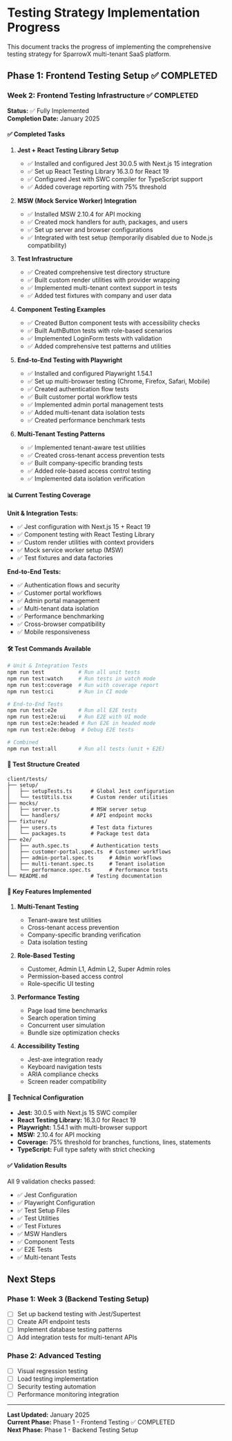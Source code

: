 # Testing Strategy Implementation Progress

This document tracks the progress of implementing the comprehensive testing strategy for SparrowX multi-tenant SaaS platform.

## Phase 1: Frontend Testing Setup ✅ COMPLETED

### Week 2: Frontend Testing Infrastructure ✅ COMPLETED
**Status:** ✅ Fully Implemented  
**Completion Date:** January 2025

#### ✅ Completed Tasks

1. **Jest + React Testing Library Setup**
   - ✅ Installed and configured Jest 30.0.5 with Next.js 15 integration
   - ✅ Set up React Testing Library 16.3.0 for React 19
   - ✅ Configured Jest with SWC compiler for TypeScript support
   - ✅ Added coverage reporting with 75% threshold

2. **MSW (Mock Service Worker) Integration**
   - ✅ Installed MSW 2.10.4 for API mocking
   - ✅ Created mock handlers for auth, packages, and users
   - ✅ Set up server and browser configurations
   - ✅ Integrated with test setup (temporarily disabled due to Node.js compatibility)

3. **Test Infrastructure**
   - ✅ Created comprehensive test directory structure
   - ✅ Built custom render utilities with provider wrapping
   - ✅ Implemented multi-tenant context support in tests
   - ✅ Added test fixtures with company and user data

4. **Component Testing Examples**
   - ✅ Created Button component tests with accessibility checks
   - ✅ Built AuthButton tests with role-based scenarios
   - ✅ Implemented LoginForm tests with validation
   - ✅ Added comprehensive test patterns and utilities

5. **End-to-End Testing with Playwright**
   - ✅ Installed and configured Playwright 1.54.1
   - ✅ Set up multi-browser testing (Chrome, Firefox, Safari, Mobile)
   - ✅ Created authentication flow tests
   - ✅ Built customer portal workflow tests
   - ✅ Implemented admin portal management tests
   - ✅ Added multi-tenant data isolation tests
   - ✅ Created performance benchmark tests

6. **Multi-Tenant Testing Patterns**
   - ✅ Implemented tenant-aware test utilities
   - ✅ Created cross-tenant access prevention tests
   - ✅ Built company-specific branding tests
   - ✅ Added role-based access control testing
   - ✅ Implemented data isolation verification

#### 📊 Current Testing Coverage

**Unit & Integration Tests:**
- ✅ Jest configuration with Next.js 15 + React 19
- ✅ Component testing with React Testing Library
- ✅ Custom render utilities with context providers
- ✅ Mock service worker setup (MSW)
- ✅ Test fixtures and data factories

**End-to-End Tests:**
- ✅ Authentication flows and security
- ✅ Customer portal workflows 
- ✅ Admin portal management
- ✅ Multi-tenant data isolation
- ✅ Performance benchmarking
- ✅ Cross-browser compatibility
- ✅ Mobile responsiveness

#### 🛠️ Test Commands Available

```bash
# Unit & Integration Tests
npm run test           # Run all unit tests
npm run test:watch     # Run tests in watch mode  
npm run test:coverage  # Run with coverage report
npm run test:ci        # Run in CI mode

# End-to-End Tests
npm run test:e2e       # Run all E2E tests
npm run test:e2e:ui    # Run E2E with UI mode
npm run test:e2e:headed # Run E2E in headed mode
npm run test:e2e:debug  # Debug E2E tests

# Combined
npm run test:all       # Run all tests (unit + E2E)
```

#### 📁 Test Structure Created

```
client/tests/
├── setup/
│   ├── setupTests.ts      # Global Jest configuration
│   └── testUtils.tsx      # Custom render utilities
├── mocks/
│   ├── server.ts          # MSW server setup
│   └── handlers/          # API endpoint mocks
├── fixtures/
│   ├── users.ts           # Test data fixtures
│   └── packages.ts        # Package test data
├── e2e/
│   ├── auth.spec.ts       # Authentication tests
│   ├── customer-portal.spec.ts  # Customer workflows
│   ├── admin-portal.spec.ts     # Admin workflows
│   ├── multi-tenant.spec.ts     # Tenant isolation
│   └── performance.spec.ts      # Performance tests
└── README.md              # Testing documentation
```

#### 🎯 Key Features Implemented

1. **Multi-Tenant Testing**
   - Tenant-aware test utilities
   - Cross-tenant access prevention
   - Company-specific branding verification
   - Data isolation testing

2. **Role-Based Testing**
   - Customer, Admin L1, Admin L2, Super Admin roles
   - Permission-based access control
   - Role-specific UI testing

3. **Performance Testing**
   - Page load time benchmarks
   - Search operation timing
   - Concurrent user simulation
   - Bundle size optimization checks

4. **Accessibility Testing**
   - Jest-axe integration ready
   - Keyboard navigation tests
   - ARIA compliance checks
   - Screen reader compatibility

#### 🔧 Technical Configuration

- **Jest:** 30.0.5 with Next.js 15 SWC compiler
- **React Testing Library:** 16.3.0 for React 19
- **Playwright:** 1.54.1 with multi-browser support
- **MSW:** 2.10.4 for API mocking
- **Coverage:** 75% threshold for branches, functions, lines, statements
- **TypeScript:** Full type safety with strict checking

#### ✅ Validation Results

All 9 validation checks passed:
- ✅ Jest Configuration
- ✅ Playwright Configuration  
- ✅ Test Setup Files
- ✅ Test Utilities
- ✅ Test Fixtures
- ✅ MSW Handlers
- ✅ Component Tests
- ✅ E2E Tests
- ✅ Multi-tenant Tests

## Next Steps

### Phase 1: Week 3 (Backend Testing Setup)
- [ ] Set up backend testing with Jest/Supertest
- [ ] Create API endpoint tests
- [ ] Implement database testing patterns
- [ ] Add integration tests for multi-tenant APIs

### Phase 2: Advanced Testing
- [ ] Visual regression testing
- [ ] Load testing implementation
- [ ] Security testing automation
- [ ] Performance monitoring integration

---

**Last Updated:** January 2025  
**Current Phase:** Phase 1 - Frontend Testing ✅ COMPLETED  
**Next Phase:** Phase 1 - Backend Testing Setup